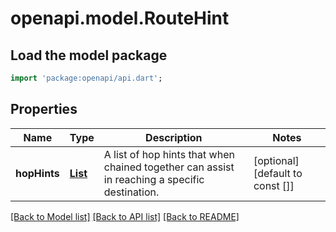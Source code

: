 # openapi.model.RouteHint

## Load the model package
```dart
import 'package:openapi/api.dart';
```

## Properties
Name | Type | Description | Notes
------------ | ------------- | ------------- | -------------
**hopHints** | [**List<HopHint>**](HopHint.md) | A list of hop hints that when chained together can assist in reaching a specific destination. | [optional] [default to const []]

[[Back to Model list]](../README.md#documentation-for-models) [[Back to API list]](../README.md#documentation-for-api-endpoints) [[Back to README]](../README.md)


